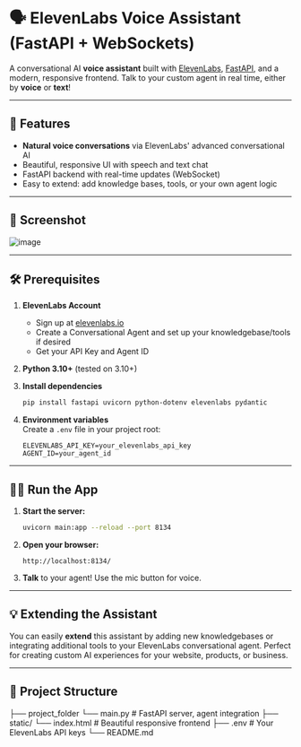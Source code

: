 # 🗣️ ElevenLabs Voice Assistant (FastAPI + WebSockets)

A conversational AI **voice assistant** built with [ElevenLabs](https://elevenlabs.io), [FastAPI](https://fastapi.tiangolo.com/), and a modern, responsive frontend. Talk to your custom agent in real time, either by **voice** or **text**!

---

## 🚀 Features

- **Natural voice conversations** via ElevenLabs' advanced conversational AI
- Beautiful, responsive UI with speech and text chat
- FastAPI backend with real-time updates (WebSocket)
- Easy to extend: add knowledge bases, tools, or your own agent logic

---

## 📸 Screenshot

![image](https://github.com/user-attachments/assets/d551ef01-4a01-40ee-8f02-4b866fc47bf3)


---

## 🛠️ Prerequisites

1. **ElevenLabs Account**
    - Sign up at [elevenlabs.io](https://elevenlabs.io/)
    - Create a Conversational Agent and set up your knowledgebase/tools if desired
    - Get your API Key and Agent ID

2. **Python 3.10+** (tested on 3.10+)

3. **Install dependencies**
    ```bash
    pip install fastapi uvicorn python-dotenv elevenlabs pydantic
    ```

4. **Environment variables**  
   Create a `.env` file in your project root:
    ```
    ELEVENLABS_API_KEY=your_elevenlabs_api_key
    AGENT_ID=your_agent_id
    ```

---

## 🏃‍♂️ Run the App

1. **Start the server:**
    ```bash
    uvicorn main:app --reload --port 8134
    ```

2. **Open your browser:**
    ```
    http://localhost:8134/
    ```

3. **Talk** to your agent! Use the mic button for voice.

---

## 💡 Extending the Assistant

You can easily **extend** this assistant by adding new knowledgebases or integrating additional tools to your ElevenLabs conversational agent. Perfect for creating custom AI experiences for your website, products, or business.

---

## 📄 Project Structure
├── project_folder
    └── main.py # FastAPI server, agent integration
    ├── static/
        └── index.html # Beautiful responsive frontend
    ├── .env # Your ElevenLabs API keys
    └── README.md
